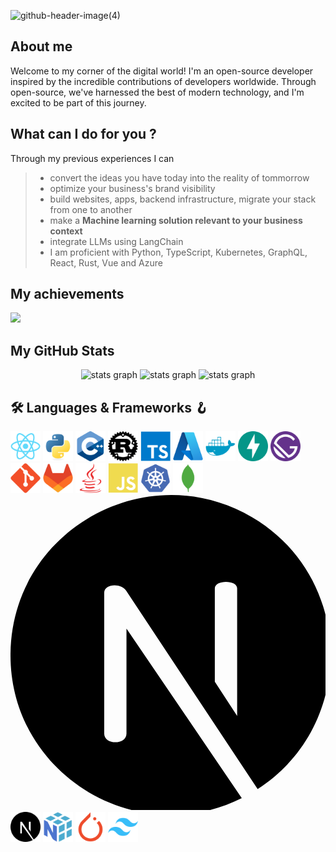 
![github-header-image(4)](https://github.com/AbhijithGanesh/AbhijithGanesh/assets/67182544/3a4fd88c-9265-4290-a094-aa19b2a41f6d)


## About me

Welcome to my corner of the digital world! I'm an open-source developer inspired by the incredible contributions of developers worldwide. Through open-source, we've harnessed the best of modern technology, and I'm excited to be part of this journey. 



## What can I do for you ?

Through my previous experiences I can

> - convert the ideas you have today into the reality of tommorrow
> - optimize your business's brand visibility
> - build websites, apps, backend infrastructure, migrate your stack from one to another
> - make a **Machine learning solution relevant to your business context**
> - integrate LLMs using LangChain
> - I am proficient with Python, TypeScript, Kubernetes, GraphQL, React, Rust, Vue and Azure



## My achievements

<img src="https://github-profile-trophy.vercel.app/?username=AbhijithGanesh&row=1&column=9">

## My GitHub Stats
<div align="center">
  <img src="http://github-profile-summary-cards.vercel.app/api/cards/profile-details?username=AbhijithGanesh&theme=rose_pine" width="90%" alt="stats graph"/>
 <img src="http://github-profile-summary-cards.vercel.app/api/cards/repos-per-language?username=AbhijithGanesh&theme=rose_pine" width="45%" alt="stats graph"/> 
 <img src="http://github-profile-summary-cards.vercel.app/api/cards/most-commit-language?username=AbhijithGanesh&theme=rose_pine" width="45%" alt="stats graph"/>
 
</div>

## 🛠️ Languages & Frameworks 🪝


<div>
<img src="https://github.com/devicons/devicon/raw/master/icons/react/react-original.svg" width="48" alt="React"/>
<img src="https://github.com/devicons/devicon/raw/master/icons/python/python-original.svg" width="48" alt="Python"/>
<img src="https://github.com/devicons/devicon/raw/master/icons/cplusplus/cplusplus-original.svg" width="48" alt="C++"/>
<img src="https://github.com/devicons/devicon/raw/master/icons/rust/rust-plain.svg" width="48" alt="Rust"/>
<img src="https://github.com/devicons/devicon/raw/master/icons/typescript/typescript-plain.svg" width="48" alt="TypeScript"/>
<img src="https://github.com/devicons/devicon/raw/master/icons/azure/azure-original.svg" width="48" alt="Azure"/>
<img src="https://github.com/devicons/devicon/raw/master/icons/docker/docker-plain.svg" width="48" alt="Docker"/>
<img src="https://github.com/devicons/devicon/raw/master/icons/fastapi/fastapi-original.svg" width="48" alt="FastAPI"/>
<img src="https://github.com/devicons/devicon/raw/master/icons/gatsby/gatsby-original.svg" width="48" alt="Gatsby"/>
<img src="https://github.com/devicons/devicon/raw/master/icons/git/git-plain.svg" width="48" alt="Git"/>
<img src="https://github.com/devicons/devicon/raw/master/icons/gitlab/gitlab-original.svg" width="48" alt="GitLab"/>
<img src="https://github.com/devicons/devicon/raw/master/icons/java/java-plain.svg" width="48" alt="Java"/>
<img src="https://github.com/devicons/devicon/raw/master/icons/javascript/javascript-plain.svg" width="48" alt="JavaScript"/>
<img src="https://github.com/devicons/devicon/raw/master/icons/kubernetes/kubernetes-plain.svg" width="48" alt="Kubernetes"/>
<img src="https://github.com/devicons/devicon/raw/master/icons/mongodb/mongodb-plain.svg" width="48" alt="MongoDB"/>
<svg height="512" width="512" xmlns="http://www.w3.org/2000/svg"><path d="m386.3985596 35.5079727c-169.3385315-99.5687332-384.5140285 22.0419274-386.3862926 218.3738175-1.8282685 191.716507 201.0625916 315.5454712 370.0206604 231.1632233l-184.4725331-271.408722.0000305 167.9969177c0 18.6138916-35.6191101 18.6138916-35.6191101 0v-225.2124176c0-14.7758484 27.4472504-15.9884033 35.2252045-3.1443481l210.2631683 317.2959595c157.9509888-101.737259 155.8170166-338.1359864-9.0311279-435.0644303zm-23.7556153 317.9385605-35.7316284-54.5765381v-149.4116669c0-13.9324646 35.7316284-13.9324646 35.7316284 0z"/></svg>

<img src="https://github.com/devicons/devicon/raw/master/icons/nextjs/nextjs-original.svg" width="48" alt="Next.js"/>
<img src="https://github.com/devicons/devicon/raw/master/icons/numpy/numpy-original.svg" width="48" alt="NumPy"/>
<img src="https://github.com/devicons/devicon/raw/master/icons/pytorch/pytorch-original.svg" width="48" alt="PyTorch"/>
<img src="https://github.com/devicons/devicon/raw/master/icons/tailwindcss/tailwindcss-plain.svg" width="48" alt="Tailwind CSS"/>
</div>

